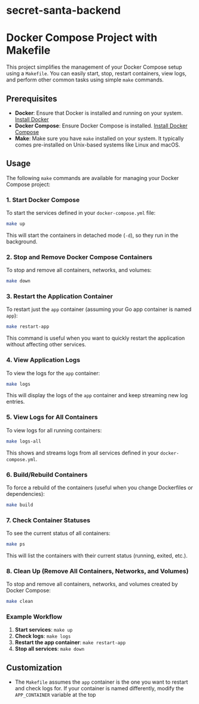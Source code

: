 # secret-santa-backend

# Docker Compose Project with Makefile

This project simplifies the management of your Docker Compose setup using a `Makefile`. You can easily start, stop, restart containers, view logs, and perform other common tasks using simple `make` commands.

## Prerequisites

- **Docker**: Ensure that Docker is installed and running on your system. [Install Docker](https://docs.docker.com/get-docker/)
- **Docker Compose**: Ensure Docker Compose is installed. [Install Docker Compose](https://docs.docker.com/compose/install/)
- **Make**: Make sure you have `make` installed on your system. It typically comes pre-installed on Unix-based systems like Linux and macOS.

## Usage

The following `make` commands are available for managing your Docker Compose project:

### 1. Start Docker Compose

To start the services defined in your `docker-compose.yml` file:

```bash
make up
```

This will start the containers in detached mode (`-d`), so they run in the background.

### 2. Stop and Remove Docker Compose Containers

To stop and remove all containers, networks, and volumes:

```bash
make down
```

### 3. Restart the Application Container

To restart just the `app` container (assuming your Go app container is named `app`):

```bash
make restart-app
```

This command is useful when you want to quickly restart the application without affecting other services.

### 4. View Application Logs

To view the logs for the `app` container:

```bash
make logs
```

This will display the logs of the `app` container and keep streaming new log entries.

### 5. View Logs for All Containers

To view logs for all running containers:

```bash
make logs-all
```

This shows and streams logs from all services defined in your `docker-compose.yml`.

### 6. Build/Rebuild Containers

To force a rebuild of the containers (useful when you change Dockerfiles or dependencies):

```bash
make build
```

### 7. Check Container Statuses

To see the current status of all containers:

```bash
make ps
```

This will list the containers with their current status (running, exited, etc.).

### 8. Clean Up (Remove All Containers, Networks, and Volumes)

To stop and remove all containers, networks, and volumes created by Docker Compose:

```bash
make clean
```

### Example Workflow

1. **Start services**: `make up`
2. **Check logs**: `make logs`
3. **Restart the app container**: `make restart-app`
4. **Stop all services**: `make down`

## Customization

- The `Makefile` assumes the `app` container is the one you want to restart and check logs for. If your container is named differently, modify the `APP_CONTAINER` variable at the top